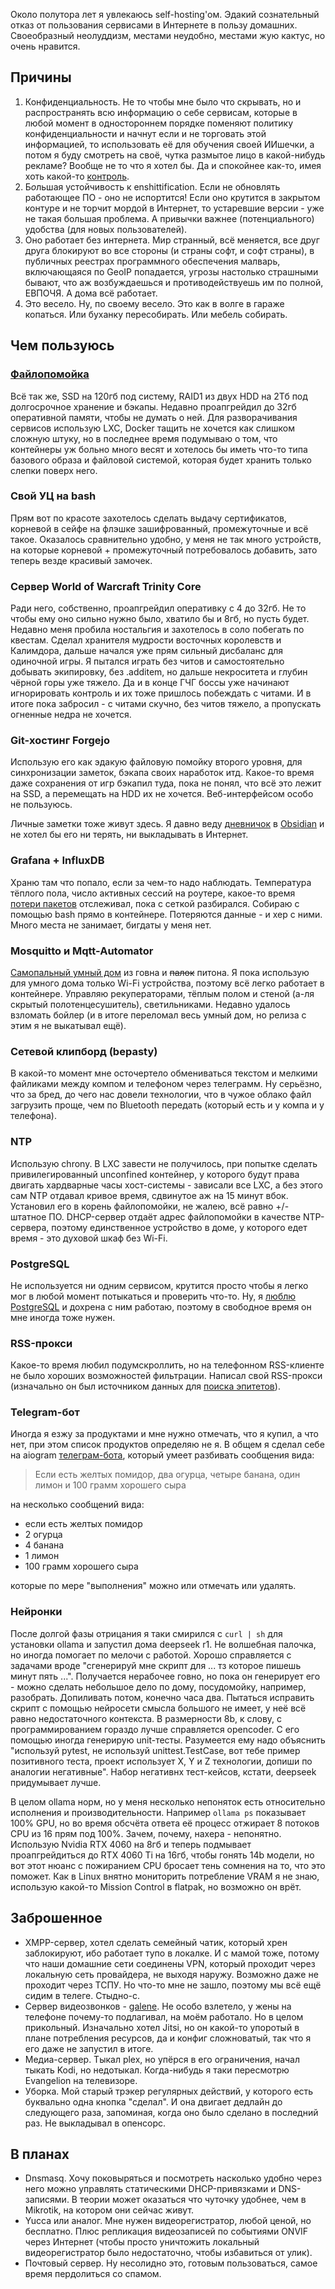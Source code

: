 Около полутора лет я увлекаюсь self-hosting'ом. Эдакий сознательный отказ от пользования сервисами в Интернете в пользу домашних. Своеобразный неолуддизм, местами неудобно, местами жую кактус, но очень нравится.
## Причины

1. Конфиденциальность. Не то чтобы мне было что скрывать, но и распространять всю информацию о себе сервисам, которые в любой момент в одностороннем порядке поменяют политику конфиденциальности и начнут если и не торговать этой информацией, то использовать её для обучения своей ИИшечки, а потом я буду смотреть на своё, чутка размытое лицо в какой-нибудь рекламе? Вообще не то что я хотел бы. Да и спокойнее как-то, имея хоть какой-то [контроль](https://strizhechenko.github.io/2020/12/24/control.html).
2. Б*о*льшая устойчивость к enshittification. Если не обновлять работающее ПО - оно не испортится! Если оно крутится в закрытом контуре и не торчит мордой в Интернет, то устаревшие версии - уже не такая большая проблема. А привычки важнее (потенциального) удобства (для новых пользователей).
3. Оно работает без интернета. Мир странный, всё меняется, все друг друга блокируют во все стороны (и страны софт, и софт страны), в публичных реестрах программного обеспечения малварь, включающаяся по GeoIP попадается, угрозы настолько страшными бывают, что аж возбуждаешься и противодействуешь им по полной, ЕВПОЧЯ. А дома всё работает.
4. Это весело. Ну, по своему весело. Это как в волге в гараже копаться. Или буханку пересобирать. Или мебель собирать.

## Чем пользуюсь
### [Файлопомойка](https://strizhechenko.github.io/2019/12/25/diy-nas.html)
Всё так же, SSD на 120гб под систему, RAID1 из двух HDD на 2Тб под долгосрочное хранение и бэкапы. Недавно проапгрейдил до 32гб оперативной памяти, чтобы не думать о ней. Для разворачивания сервисов использую LXC, Docker тащить не хочется как слишком сложную штуку, но в последнее время подумываю о том, что контейнеры уж больно много весят и хотелось бы иметь что-то типа базового образа и файловой системой, которая будет хранить только слепки поверх него.
### Свой УЦ на bash
Прям вот по красоте захотелось сделать выдачу сертификатов, корневой в сейфе на флэшке зашифрованный, промежуточные и всё такое. Оказалось сравнительно удобно, у меня не так много устройств, на которые корневой + промежуточный потребовалось добавить, зато теперь везде красивый замочек.
### Сервер World of Warcraft Trinity Core
Ради него, собственно, проапгрейдил оперативку с 4 до 32гб. Не то чтобы ему оно сильно нужно было, хватило бы и 8гб, но пусть будет. Недавно меня пробила ностальгия и захотелось в соло побегать по квестам. Сделал хранителя мудрости восточных королевств и Калимдора, дальше начался уже прям сильный дисбаланс для одиночной игры. Я пытался играть без читов и самостоятельно добывать экипировку, без .additem, но дальше некроситета и глубин чёрной горы уже тяжело. Да и в конце ГЧГ боссы уже начинают игнорировать контроль и их тоже пришлось побеждать с читами. И в итоге пока забросил - с читами скучно, без читов тяжело, а пропускать огненные недра не хочется.
### Git-хостинг Forgejo
Использую его как эдакую файловую помойку второго уровня, для синхронизации заметок, бэкапа своих наработок итд. Какое-то время даже сохранения от игр бэкапил туда, пока не понял, что всё это лежит на SSD, а перемещать на HDD их не хочется. Веб-интерфейсом особо не пользуюсь.

Личные заметки тоже живут здесь. Я давно веду [дневничок](https://strizhechenko.github.io/2023/12/13/diary.html) в [Obsidian](https://strizhechenko.github.io/2024/11/13/flatpak_and_obsidian.html) и не хотел бы его ни терять, ни выкладывать в Интернет.
### Grafana + InfluxDB
Храню там что попало, если за чем-то надо наблюдать. Температура тёплого пола, число активных сессий на роутере, какое-то время [потери пакетов](https://strizhechenko.github.io/2023/12/05/network.html) отслеживал, пока с сеткой разбирался. Собираю с помощью bash прямо в контейнере. Потеряются данные - и хер с ними. Много места не занимает, бигдаты у меня нет.
### Mosquitto и Mqtt-Automator
[Самопальный умный дом](https://strizhechenko.github.io/2025/01/11/mqtt.html) из говна и ~~палок~~ питона. Я пока использую для умного дома только Wi-Fi устройства, поэтому всё легко работает в контейнере. Управляю рекуператорами, тёплым полом и стеной (а-ля скрытый полотенцесушитель), светильниками. Недавно удалось взломать бойлер (и в итоге переломал весь умный дом, но релиза с этим я не выкатывал ещё).
### Сетевой клипборд (bepasty)
В какой-то момент мне осточертело обмениваться текстом и мелкими файликами между компом и телефоном через телеграмм. Ну серьёзно, что за бред, до чего нас довели технологии, что в чужое облако файл загрузить проще, чем по Bluetooth передать (который есть и у компа и у телефона).
### NTP
Использую chrony. В LXC завести не получилось, при попытке сделать привилегированный unconfined контейнер, у которого будут права двигать хардварные часы хост-системы - зависали все LXC, а без этого сам NTP отдавал кривое время, сдвинутое аж на 15 минут вбок. Установил его в корень файлопомойки, не жалею, всё равно +/- штатное ПО. DHCP-сервер отдаёт адрес файлопомойки в качестве NTP-сервера, поэтому единственное устройство в доме, у которого едет время - это духовой шкаф без Wi-Fi.
### PostgreSQL
Не используется ни одним сервисом, крутится просто чтобы я легко мог в любой момент потыкаться и проверить что-то. Ну, я [люблю PostgreSQL](https://strizhechenko.github.io/2023/02/18/postgres.html) и дохрена с ним работаю, поэтому в свободное время он мне иногда тоже нужен.
### RSS-прокси
Какое-то время любил подумскроллить, но на телефонном RSS-клиенте не было хороших возможностей фильтрации. Написал свой RSS-прокси (изначально он был источником данных для [поиска эпитетов](https://github.com/strizhechenko/epythets)).
### Telegram-бот
Иногда я езжу за продуктами и мне нужно отмечать, что я купил, а что нет, при этом список продуктов определяю не я. В общем я сделал себе на aiogram [телеграм-бота](https://github.com/strizhechenko/tgbot-make-it-lists), который умеет разбивать сообщения вида:

> Если есть желтых помидор, два огурца, четыре банана, один лимон и 100 грамм хорошего сыра

на несколько сообщений вида:

- если есть желтых помидор
- 2 огурца
- 4 банана
- 1 лимон
- 100 грамм хорошего сыра

которые по мере "выполнения" можно или отмечать или удалять.
### Нейронки
После долгой фазы отрицания я таки смирился с `curl | sh` для установки ollama и запустил дома deepseek r1. Не волшебная палочка, но иногда помогает по мелочи с работой. Хорошо справляется с задачами вроде "сгенерируй мне скрипт для ... тз которое пишешь минут пять ...". Получается нерабочее говно, но пока он генерирует его - можно сделать небольшое дело по дому, посудомойку, например, разобрать. Допиливать потом, конечно часа два. Пытаться исправить скрипт с помощью нейросети смысла большого не имеет, у неё всё равно недостаточного контекста. В размерности 8b, к слову, с программированием гораздо лучше справляется opencoder. С его помощью иногда генерирую unit-тесты. Разумеется ему надо объяснить "используй pytest, не используй unittest.TestCase, вот тебе пример позитивного теста, проект использует X, Y и Z технологии, допиши по аналогии негативные". Набор негативнх тест-кейсов, кстати, deepseek придумывает лучше.

В целом ollama норм, но у меня несколько непоняток есть относительно исполнения и производительности. Например `ollama ps` показывает 100% GPU, но во время обсчёта ответа её процесс отжирает 8 потоков CPU из 16 прям под 100%. Зачем, почему, нахера - непонятно. Использую Nvidia RTX 4060 на 8гб и теперь подмывает проапгрейдиться до RTX 4060 Ti на 16гб, чтобы гонять 14b модели, но вот этот нюанс с пожиранием CPU бросает тень сомнения на то, что это поможет. Как в Linux внятно мониторить потребление VRAM я не знаю, использую какой-то Mission Control в flatpak, но возможно он врёт.

## Заброшенное

- XMPP-сервер, хотел сделать семейный чатик, который хрен заблокируют, ибо работает тупо в локалке. И с мамой тоже, потому что наши домашние сети соединены VPN, который проходит через локальную сеть провайдера, не выходя наружу. Возможно даже не проходит через ТСПУ. Но что-то мне не зашло, поэтому мы всё ещё сидим в телеге. Стыдно-с.
- Сервер видеозвонков - [galene](https://github.com/jech/galene). Не особо взлетело, у жены на телефоне почему-то подлагивал, на моём работало. Но в целом прикольный. Изначально хотел Jitsi, но он какой-то упоротый в плане потребления ресурсов, да и конфиг сложноватый, так что я его даже не запустил в итоге.
- Медиа-сервер. Тыкал plex, но упёрся в его ограничения, начал тыкать Kodi, но недотыкал. Когда-нибудь я таки пересмотрю Evangelion на телевизоре.
- Уборка. Мой старый трэкер регулярных действий, у которого есть буквально одна кнопка "сделал". И она двигает дедлайн до следующего раза, запоминая, когда оно было сделано в последний раз. Не выкладывал в опенсорс.

## В планах

- Dnsmasq. Хочу поковыряться и посмотреть насколько удобно через него можно управлять статическими DHCP-привязками и DNS-записями. В теории может оказаться что чуточку удобнее, чем в Mikrotik, на котором они сейчас живут.
- Yucca или аналог. Мне нужен видеорегистратор, любой ценой, но бесплатно. Плюс репликация видеозаписей по событиями ONVIF через Интернет (чтобы просто уничтожить локальный видеорегистратор было недостаточно, чтобы избавиться от улик).
- Почтовый сервер. Ну несолидно это, готовым пользоваться, самое время пердолиться со спамом.

